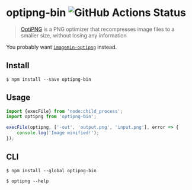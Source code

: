 # optipng-bin ![GitHub Actions Status](https://github.com/imagemin/optipng-bin/workflows/test/badge.svg?branch=main)

> [OptiPNG](http://optipng.sourceforge.net) is a PNG optimizer that recompresses image files to a smaller size, without losing any information

You probably want [`imagemin-optipng`](https://github.com/imagemin/imagemin-optipng) instead.


## Install

```
$ npm install --save optipng-bin
```


## Usage

```js
import {execFile} from 'node:child_process';
import optipng from 'optipng-bin';

execFile(optipng, ['-out', 'output.png', 'input.png'], error => {
	console.log('Image minified!');
});
```


## CLI

```
$ npm install --global optipng-bin
```

```
$ optipng --help
```
